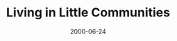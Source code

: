---
layout: message
category: message
series: "Doing Life Together"
title: "Living in Little Communities "
date: 2000-06-24
audio-description: "What does it mean to live in community? "
audio: ""
audio-title: "Living in Little Communities "
audio-duration: ":"
---